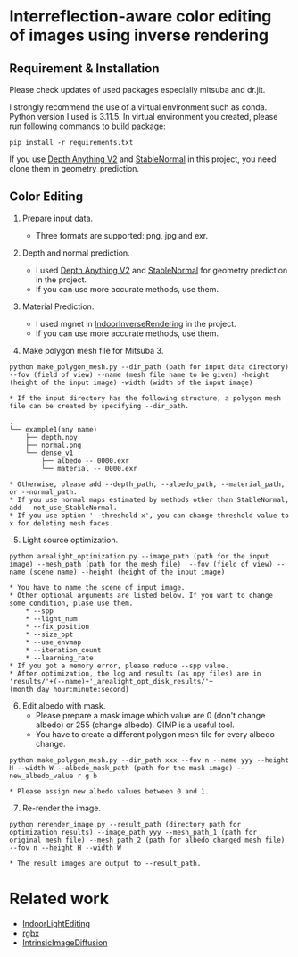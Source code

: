 # Interreflection-aware color editing of images using inverse rendering

## Requirement & Installation
Please check updates of used packages especially mitsuba and dr.jit.

I strongly recommend the use of a virtual environment such as conda.
Python version I used is 3.11.5.
In virtual environment you created, please run following commands to build package:
```
pip install -r requirements.txt
```
If you use [Depth Anything V2](https://github.com/DepthAnything/Depth-Anything-V2) and [StableNormal](https://github.com/Stable-X/StableNormal) in this project, you need clone them in geometry_prediction.




## Color Editing
1. Prepare input data.
    * Three formats are supported: png, jpg and exr.
    
2. Depth and normal prediction. 
    * I used [Depth Anything V2](https://github.com/DepthAnything/Depth-Anything-V2) and [StableNormal](https://github.com/Stable-X/StableNormal) for geometry prediction in the project.
    * If you can use more accurate methods, use them.
3. Material Prediction.
    * I used mgnet in [IndoorInverseRendering](https://github.com/jingsenzhu/IndoorInverseRendering) in the project.
    * If you can use more accurate methods, use them.
4. Make polygon mesh file for Mitsuba 3.
```
python make_polygon_mesh.py --dir_path (path for input data directory) --fov (field of view) --name (mesh file name to be given) -height (height of the input image) -width (width of the input image)
```

    * If the input directory has the following structure, a polygon mesh file can be created by specifying --dir_path.

```
.
└── example1(any name)
    ├── depth.npy
    ├── normal.png
    └── dense_v1
        ├── albedo -- 0000.exr
        └── material -- 0000.exr
```

    * Otherwise, please add --depth_path, --albedo_path, --material_path, or --normal_path.
    * If you use normal maps estimated by methods other than StableNormal, add --not_use_StableNormal.
    * If you use option '--threshold x', you can change threshold value to x for deleting mesh faces.

5. Light source optimization.

```
python arealight_optimization.py --image_path (path for the input image) --mesh_path (path for the mesh file)  --fov (field of view) --name (scene name) --height (height of the input image)
```

    * You have to name the scene of input image.
    * Other optional arguments are listed below. If you want to change some condition, plase use them.
        * --spp
        * --light_num
        * --fix_position
        * --size_opt
        * --use_envmap
        * --iteration_count
        * --learning_rate
    * If you got a memory error, please reduce --spp value.
    * After optimization, the log and results (as npy files) are in 'results/'+(--name)+'_arealight_opt_disk_results/'+(month_day_hour:minute:second)


6. Edit albedo with mask.
    * Please prepare a mask image which value are 0 (don't change albedo) or 255 (change albedo). GIMP is a useful tool.
    * You have to create a different polygon mesh file for every albedo change.
      
```
python make_polygon_mesh.py --dir_path xxx --fov n --name yyy --height H --width W --albedo_mask_path (path for the mask image) --new_albedo_value r g b 
```

    * Please assign new albedo values between 0 and 1.

7. Re-render the image.

```
python rerender_image.py --result_path (directory path for optimization results) --image_path yyy --mesh_path_1 (path for original mesh file) --mesh_path_2 (path for albedo changed mesh file) --fov n --height H --width W 
```

    * The result images are output to --result_path. 

# Related work
* [IndoorLightEditing](https://github.com/ViLab-UCSD/IndoorLightEditing)
* [rgbx](https://github.com/zheng95z/rgbx)
* [IntrinsicImageDiffusion](https://github.com/Peter-Kocsis/IntrinsicImageDiffusion)
